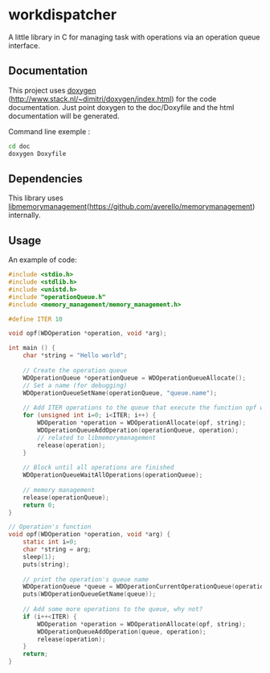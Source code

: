 workdispatcher
==============

A little library in C for managing task with operations via an operation queue interface.

Documentation
-------------
This project uses [doxygen](http://www.stack.nl/~dimitri/doxygen/index.html) (http://www.stack.nl/~dimitri/doxygen/index.html) for the code documentation.
Just point doxygen to the doc/Doxyfile and the html documentation will be generated.

Command line exemple :
```bash
cd doc
doxygen Doxyfile
```

Dependencies
------------

This library uses [libmemorymanagement](https://github.com/averello/memorymanagement)(https://github.com/averello/memorymanagement) internally.


Usage
-----

An example of code:
```c
#include <stdio.h>
#include <stdlib.h>
#include <unistd.h>
#include "operationQueue.h"
#include <memory_management/memory_management.h>

#define ITER 10

void opf(WDOperation *operation, void *arg);

int main () {
	char *string = "Hello world";
	
	// Create the operation queue
	WDOperationQueue *operationQueue = WDOperationQueueAllocate();
	// Set a name (for debugging)
	WDOperationQueueSetName(operationQueue, "queue.name");
	
	// Add ITER operations to the queue that execute the function opf with string as argument
	for (unsigned int i=0; i<ITER; i++) {
		WDOperation *operation = WDOperationAllocate(opf, string);
		WDOperationQueueAddOperation(operationQueue, operation);
		// related to libmemorymanagement
		release(operation);
	}
	
	// Block until all operations are finished
	WDOperationQueueWaitAllOperations(operationQueue);
	
	// memory management
	release(operationQueue);
	return 0;
}

// Operation's function
void opf(WDOperation *operation, void *arg) {
	static int i=0;
	char *string = arg;
	sleep(1);
	puts(string);
	
	// print the operation's queue name
	WDOperationQueue *queue = WDOperationCurrentOperationQueue(operation);
	puts(WDOperationQueueGetName(queue));
	
	// Add some more operations to the queue, why not?
	if (i++<ITER) {
		WDOperation *operation = WDOperationAllocate(opf, string);
		WDOperationQueueAddOperation(queue, operation);
		release(operation);
	}
	return;
}

```
